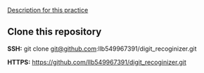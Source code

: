 [Description for this practice](https://www.kaggle.com/c/digit-recognizer)
## Clone this repository
__SSH:__ git clone git@github.com:llb549967391/digit_recoginizer.git

__HTTPS:__ https://github.com/llb549967391/digit_recoginizer.git
